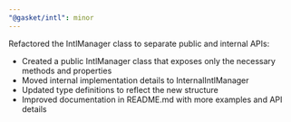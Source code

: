 ```yaml
---
"@gasket/intl": minor
---
```


Refactored the IntlManager class to separate public and internal APIs:
- Created a public IntlManager class that exposes only the necessary methods and properties
- Moved internal implementation details to InternalIntlManager
- Updated type definitions to reflect the new structure
- Improved documentation in README.md with more examples and API details
